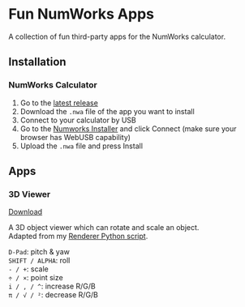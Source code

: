 # Fun NumWorks Apps
A collection of fun third-party apps for the NumWorks calculator.


## Installation

### NumWorks Calculator

1. Go to the [latest release](https://github.com/shrub719/fun-numworks-apps/releases/latest)
1. Download the `.nwa` file of the app you want to install
1. Connect to your calculator by USB
1. Go to the [Numworks Installer](https://my.numworks.com/apps) and click Connect (make sure your browser has WebUSB capability)
1. Upload the `.nwa` file and press Install


## Apps

### 3D Viewer

[Download](https://github.com/shrub719/fun-numworks-apps/releases/latest/download/viewer.nwa)

A 3D object viewer which can rotate and scale an object.  
Adapted from my [Renderer Python script](https://github.com/shrub719/fun-numworks-scripts?tab=readme-ov-file#renderer).

`D-Pad`: pitch & yaw  
`SHIFT / ALPHA`: roll  
`- / +`: scale  
`÷ / ×`: point size  
`i / , / ^`: increase R/G/B  
`π / √ / ²`: decrease R/G/B
